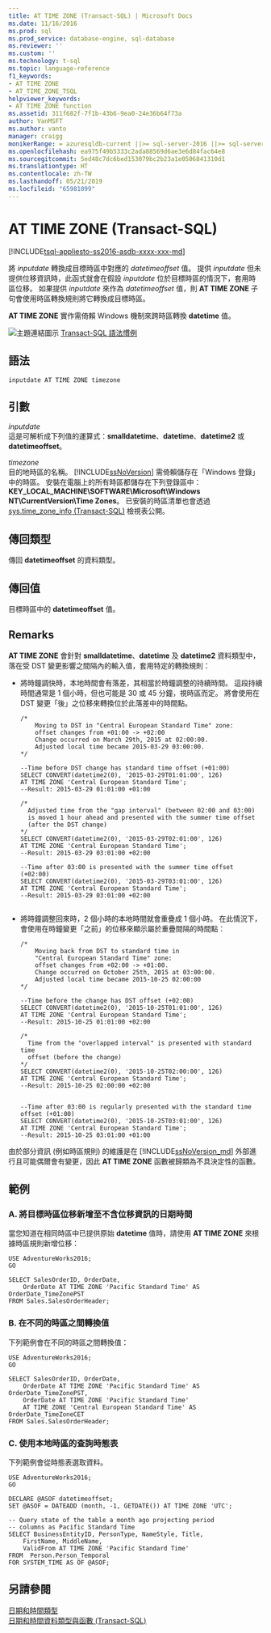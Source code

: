 ```yaml
---
title: AT TIME ZONE (Transact-SQL) | Microsoft Docs
ms.date: 11/16/2016
ms.prod: sql
ms.prod_service: database-engine, sql-database
ms.reviewer: ''
ms.custom: ''
ms.technology: t-sql
ms.topic: language-reference
f1_keywords:
- AT TIME ZONE
- AT_TIME_ZONE_TSQL
helpviewer_keywords:
- AT TIME ZONE function
ms.assetid: 311f682f-7f1b-43b6-9ea0-24e36b64f73a
author: VanMSFT
ms.author: vanto
manager: craigg
monikerRange: = azuresqldb-current ||>= sql-server-2016 ||>= sql-server-linux-2017 ||= sqlallproducts-allversions
ms.openlocfilehash: ea975f49b5333c2ada88569d6ae3e6d84fac64e8
ms.sourcegitcommit: 5ed48c7dc6bed153079bc2b23a1e0506841310d1
ms.translationtype: HT
ms.contentlocale: zh-TW
ms.lasthandoff: 05/21/2019
ms.locfileid: "65981099"
---
```

# <a name="at-time-zone-transact-sql"></a>AT TIME ZONE (Transact-SQL)
[!INCLUDE[tsql-appliesto-ss2016-asdb-xxxx-xxx-md](../../includes/tsql-appliesto-ss2016-asdb-xxxx-xxx-md.md)]

  將 *inputdate* 轉換成目標時區中對應的 *datetimeoffset* 值。 提供 *inputdate* 但未提供位移資訊時，此函式就會在假設 *inputdate* 位於目標時區的情況下，套用時區位移。 如果提供 *inputdate* 來作為 *datetimeoffset* 值，則 **AT TIME ZONE** 子句會使用時區轉換規則將它轉換成目標時區。  
  
 **AT TIME ZONE** 實作需倚賴 Windows 機制來跨時區轉換 **datetime** 值。  
  
 ![主題連結圖示](../../database-engine/configure-windows/media/topic-link.gif "主題連結圖示") [Transact-SQL 語法慣例](../../t-sql/language-elements/transact-sql-syntax-conventions-transact-sql.md)  
  
## <a name="syntax"></a>語法  
  
```  
inputdate AT TIME ZONE timezone  
```  
  
## <a name="arguments"></a>引數  
 *inputdate*  
 這是可解析成下列值的運算式：**smalldatetime**、**datetime**、**datetime2** 或 **datetimeoffset**。  
  
 *timezone*  
 目的地時區的名稱。 [!INCLUDE[ssNoVersion](../../includes/ssnoversion-md.md)] 需倚賴儲存在「Windows 登錄」中的時區。 安裝在電腦上的所有時區都儲存在下列登錄區中：**KEY_LOCAL_MACHINE\SOFTWARE\Microsoft\Windows NT\CurrentVersion\Time Zones**。 已安裝的時區清單也會透過 [sys.time_zone_info &#40;Transact-SQL&#41;](../../relational-databases/system-catalog-views/sys-time-zone-info-transact-sql.md) 檢視表公開。  
  
## <a name="return-types"></a>傳回類型  
 傳回 **datetimeoffset** 的資料類型。  
  
## <a name="return-value"></a>傳回值  
 目標時區中的 **datetimeoffset** 值。  
  
## <a name="remarks"></a>Remarks  
 **AT TIME ZONE** 會針對 **smalldatetime**、**datetime** 及 **datetime2** 資料類型中，落在受 DST 變更影響之間隔內的輸入值，套用特定的轉換規則：  
  
-   將時鐘調快時，本地時間會有落差，其相當於時鐘調整的持續時間。 這段持續時間通常是 1 個小時，但也可能是 30 或 45 分鐘，視時區而定。 將會使用在 DST 變更「後」之位移來轉換位於此落差中的時間點。  
  
    ```  
    /*  
        Moving to DST in "Central European Standard Time" zone: 
        offset changes from +01:00 -> +02:00   
        Change occurred on March 29th, 2015 at 02:00:00.   
        Adjusted local time became 2015-03-29 03:00:00.  
    */  
    
    --Time before DST change has standard time offset (+01:00)
    SELECT CONVERT(datetime2(0), '2015-03-29T01:01:00', 126)     
    AT TIME ZONE 'Central European Standard Time';  
    --Result: 2015-03-29 01:01:00 +01:00   
  
    /*
      Adjusted time from the "gap interval" (between 02:00 and 03:00)
      is moved 1 hour ahead and presented with the summer time offset
      (after the DST change) 
    */
    SELECT CONVERT(datetime2(0), '2015-03-29T02:01:00', 126)   
    AT TIME ZONE 'Central European Standard Time';  
    --Result: 2015-03-29 03:01:00 +02:00
      
    --Time after 03:00 is presented with the summer time offset (+02:00)
    SELECT CONVERT(datetime2(0), '2015-03-29T03:01:00', 126)   
    AT TIME ZONE 'Central European Standard Time';  
    --Result: 2015-03-29 03:01:00 +02:00  
  
    ```  
  
- 將時鐘調整回來時，2 個小時的本地時間就會重疊成 1 個小時。  在此情況下，會使用在時鐘變更「之前」的位移來顯示屬於重疊間隔的時間點：  
  
    ```  
    /*  
        Moving back from DST to standard time in 
        "Central European Standard Time" zone: 
        offset changes from +02:00 -> +01:00.  
        Change occurred on October 25th, 2015 at 03:00:00.   
        Adjusted local time became 2015-10-25 02:00:00   
    */  
    
    --Time before the change has DST offset (+02:00)
    SELECT CONVERT(datetime2(0), '2015-10-25T01:01:00', 126)      
    AT TIME ZONE 'Central European Standard Time';  
    --Result: 2015-10-25 01:01:00 +02:00  
    
    /*
      Time from the "overlapped interval" is presented with standard time 
      offset (before the change)    
    */
    SELECT CONVERT(datetime2(0), '2015-10-25T02:00:00', 126)   
    AT TIME ZONE 'Central European Standard Time';  
    --Result: 2015-10-25 02:00:00 +02:00  
    
    
    --Time after 03:00 is regularly presented with the standard time offset (+01:00)    
    SELECT CONVERT(datetime2(0), '2015-10-25T03:01:00', 126)   
    AT TIME ZONE 'Central European Standard Time';  
    --Result: 2015-10-25 03:01:00 +01:00
  
    ```  

由於部分資訊 (例如時區規則) 的維護是在 [!INCLUDE[ssNoVersion_md](../../includes/ssnoversion-md.md)] 外部進行且可能偶爾會有變更，因此 **AT TIME ZONE** 函數被歸類為不具決定性的函數。 
  
## <a name="examples"></a>範例  
  
### <a name="a-add-target-time-zone-offset-to-datetime-without-offset-information"></a>A. 將目標時區位移新增至不含位移資訊的日期時間  
 當您知道在相同時區中已提供原始 **datetime** 值時，請使用 **AT TIME ZONE** 來根據時區規則新增位移：  
  
```  
USE AdventureWorks2016;  
GO  
  
SELECT SalesOrderID, OrderDate,   
    OrderDate AT TIME ZONE 'Pacific Standard Time' AS OrderDate_TimeZonePST  
FROM Sales.SalesOrderHeader;  
```  
  
### <a name="b-convert-values-between-different-time-zones"></a>B. 在不同的時區之間轉換值  
 下列範例會在不同的時區之間轉換值：  
  
```  
USE AdventureWorks2016;  
GO  
  
SELECT SalesOrderID, OrderDate,   
    OrderDate AT TIME ZONE 'Pacific Standard Time' AS OrderDate_TimeZonePST,  
    OrderDate AT TIME ZONE 'Pacific Standard Time'   
    AT TIME ZONE 'Central European Standard Time' AS OrderDate_TimeZoneCET  
FROM Sales.SalesOrderHeader;  
```  
  
### <a name="c-query-temporal-tables-using-local-time-zone"></a>C. 使用本地時區的查詢時態表  
 下列範例會從時態表選取資料。  
  
```  
USE AdventureWorks2016;  
GO  
  
DECLARE @ASOF datetimeoffset;  
SET @ASOF = DATEADD (month, -1, GETDATE()) AT TIME ZONE 'UTC';  
  
-- Query state of the table a month ago projecting period   
-- columns as Pacific Standard Time  
SELECT BusinessEntityID, PersonType, NameStyle, Title,   
    FirstName, MiddleName,  
    ValidFrom AT TIME ZONE 'Pacific Standard Time' 
FROM  Person.Person_Temporal  
FOR SYSTEM_TIME AS OF @ASOF;  
```  
  
## <a name="see-also"></a>另請參閱  
 [日期和時間類型](../../t-sql/data-types/date-and-time-types.md)   
 [日期和時間資料類型與函數 &#40;Transact-SQL&#41;](../../t-sql/functions/date-and-time-data-types-and-functions-transact-sql.md)  
  
